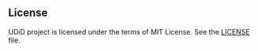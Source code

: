 ## License

UDiD project is licensed under the terms of MIT License. See the [LICENSE](LICENSE) file.